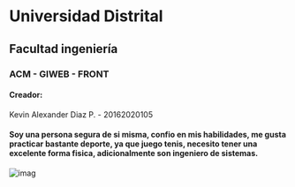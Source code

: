 # Universidad Distrital
## Facultad ingeniería
### ACM - GIWEB - FRONT
#### Creador:

Kevin Alexander Diaz P.  - 20162020105

#### Soy una persona segura de si misma, confio en mis habilidades, me gusta practicar bastante deporte, ya que juego tenis, necesito tener una excelente forma fisica, adicionalmente son ingeniero de sistemas.


![imag](https://user-images.githubusercontent.com/29745009/45756924-c6167480-bbe7-11e8-9e27-ed2d3b6eeacd.png)
